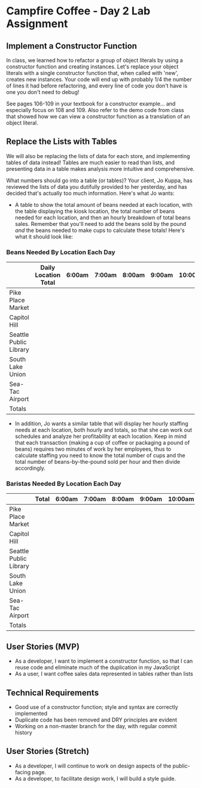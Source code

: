 # Campfire Coffee - Day 2 Lab Assignment

## Implement a Constructor Function

In class, we learned how to refactor a group of object literals by using a constructor function and creating instances. Let's replace your object literals with a single constructor function that, when called with 'new', creates new instances. Your code will end up with probably 1/4 the number of lines it had before refactoring, and every line of code you don't have is one you don't need to debug!

See pages 106-109 in your textbook for a constructor example... and especially focus on 108 and 109. Also refer to the demo code from class that showed how we can view a constructor function as a translation of an object literal.

## Replace the Lists with Tables

We will also be replacing the lists of data for each store, and implementing tables of data instead! Tables are much easier to read than lists, and presenting data in a table makes analysis more intuitive and comprehensive.

What numbers should go into a table (or tables)? Your client, Jo Kuppa, has reviewed the lists of data you dutifully provided to her yesterday, and has decided that's actually too much information. Here's what Jo wants:

- A table to show the total amount of beans needed at each location, with the table displaying the kiosk location, the total number of beans needed for each location, and then an hourly breakdown of total beans sales. Remember that you'll need to add the beans sold by the pound *and* the beans needed to make cups to calculate these totals! Here's what it should look like:

### Beans Needed By Location Each Day

|               | Daily Location Total | 6:00am | 7:00am | 8:00am | 9:00am | 10:00am | 11:00am | 12:00pm | 1:00pm | 2:00pm | 3:00pm | 4:00pm | 5:00pm | 6:00pm |
|------------------------|-------|--------|--------|--------|--------|---------|---------|---------|--------|--------|--------|--------|--------|--------|
| Pike Place Market      |       |        |        |        |        |         |         |         |        |        |        |        |        |        |
| Capitol Hill           |       |        |        |        |        |         |         |         |        |        |        |        |        |        |
| Seattle Public Library |       |        |        |        |        |         |         |         |        |        |        |        |        |        |
| South Lake Union       |       |        |        |        |        |         |         |         |        |        |        |        |        |        |
| Sea-Tac Airport        |       |        |        |        |        |         |         |         |        |        |        |        |        |        |
| Totals                 |       |        |        |        |        |         |         |         |        |        |        |        |        |        |

- In addition, Jo wants a similar table that will display her hourly staffing needs at each location, both hourly and totals, so that she can work out schedules and analyze her profitability at each location. Keep in mind that each transaction (making a cup of coffee or packaging a pound of beans) requires two minutes of work by her employees, thus to calculate staffing you need to know the total number of cups and the total number of beans-by-the-pound sold per hour and then divide accordingly.

### Baristas Needed By Location Each Day

|                | Total | 6:00am | 7:00am | 8:00am | 9:00am | 10:00am | 11:00am | 12:00pm | 1:00pm | 2:00pm | 3:00pm | 4:00pm | 5:00pm | 6:00pm |
|------------------------|-------|--------|--------|--------|--------|---------|---------|---------|--------|--------|--------|--------|--------|--------|
| Pike Place Market      |       |        |        |        |        |         |         |         |        |        |        |        |        |        |
| Capitol Hill           |       |        |        |        |        |         |         |         |        |        |        |        |        |        |
| Seattle Public Library |       |        |        |        |        |         |         |         |        |        |        |        |        |        |
| South Lake Union       |       |        |        |        |        |         |         |         |        |        |        |        |        |        |
| Sea-Tac Airport        |       |        |        |        |        |         |         |         |        |        |        |        |        |        |
| Totals                 |       |        |        |        |        |         |         |         |        |        |        |        |        |        |

## User Stories (MVP)
- As a developer, I want to implement a constructor function, so that I can reuse code and eliminate much of the duplication in my JavaScript
- As a user, I want coffee sales data represented in tables rather than lists

## Technical Requirements
- Good use of a constructor function; style and syntax are correctly implemented
- Duplicate code has been removed and DRY principles are evident
- Working on a non-master branch for the day, with regular commit history

## User Stories (Stretch)
- As a developer, I will continue to work on design aspects of the public-facing page.
- As a developer, to facilitate design work, I will build a style guide.
